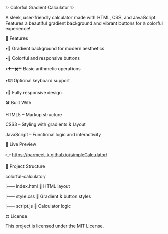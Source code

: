 ✨ Colorful Gradient Calculator ✨

A sleek, user-friendly calculator made with HTML, CSS, and JavaScript. Features a beautiful gradient background and vibrant buttons for a colorful experience!



🎯 Features

•🌈 Gradient background for modern aesthetics

•🎨 Colorful and responsive buttons

•➕➖✖️➗ Basic arithmetic operations

•⌨️ Optional keyboard support

•📱 Fully responsive design




🛠️ Built With

 HTML5 – Markup structure

 CSS3 – Styling with gradients & layout

 JavaScript – Functional logic and interactivity


🔗 Live Preview

👉 https://parmeet-k.github.io/simpleCalculator/


📁 Project Structure

colorful-calculator/

├── index.html       📄 HTML layout

├── style.css        🎨 Gradient & button styles

├── script.js        🧠 Calculator logic



⚖️ License

This project is licensed under the MIT License. 
